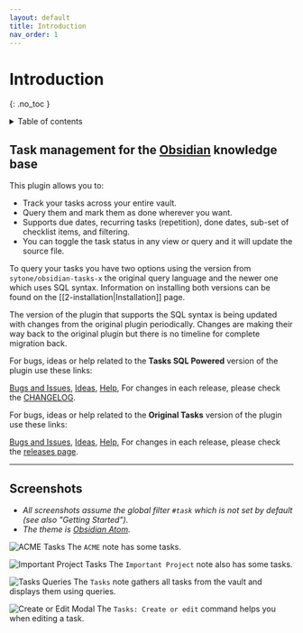 ```yaml
---
layout: default
title: Introduction
nav_order: 1
---
```


# Introduction

{: .no_toc }

<details markdown="block">
  <summary>
    Table of contents
  </summary>
  {: .text-delta }
1. TOC
{:toc}
</details>

## Task management for the [Obsidian](https://obsidian.md/) knowledge base

This plugin allows you to:

- Track your tasks across your entire vault.
- Query them and mark them as done wherever you want.
- Supports due dates, recurring tasks (repetition), done dates, sub-set of checklist items, and filtering.
- You can toggle the task status in any view or query and it will update the source file.

To query your tasks you have two options using the version from `sytone/obsidian-tasks-x` the original query language and the newer one which uses SQL syntax. Information on installing both versions can be found on the [[2-installation|Installation]] page.

The version of the plugin that supports the SQL syntax is being updated with changes from the original plugin periodically. Changes are making their way back to the original plugin but there is no timeline for complete migration back.

For bugs, ideas or help related to the **Tasks SQL Powered** version of the plugin use these links:

[Bugs and Issues](https://github.com/sytone/obsidian-tasks-x/issues), [Ideas](https://github.com/sytone/obsidian-tasks-x/discussions/categories/ideas), [Help](https://github.com/sytone/obsidian-tasks-x/discussions/categories/q-a), For changes in each release, please check the [CHANGELOG](https://github.com/sytone/obsidian-tasks-x/blob/main-tasks-sql/CHANGELOG.md).

For bugs, ideas or help related to the **Original Tasks** version of the plugin use these links:

[Bugs and Issues](https://github.com/obsidian-tasks-group/obsidian-tasks/issues), [Ideas](https://github.com/obsidian-tasks-group/obsidian-tasks/discussions/categories/ideas), [Help](https://github.com/obsidian-tasks-group/obsidian-tasks/discussions/categories/q-a), For changes in each release, please check the [releases page](https://github.com/obsidian-tasks-group/obsidian-tasks/releases).

---

## Screenshots

- *All screenshots assume the global filter `#task` which is not set by default (see also "Getting Started").*
- *The theme is [Obsidian Atom](https://github.com/kognise/obsidian-atom).*

![ACME Tasks](https://github.com/sytone/obsidian-tasks-x/raw/main-tasks-sql/docs/screenshots/acme.png)
The `ACME` note has some tasks.

![Important Project Tasks](https://github.com/sytone/obsidian-tasks-x/raw/main-tasks-sql/docs/screenshots/important_project.png)
The `Important Project` note also has some tasks.

![Tasks Queries](https://github.com/sytone/obsidian-tasks-x/raw/main-tasks-sql/docs/screenshots/tasks_queries.png)
The `Tasks` note gathers all tasks from the vault and displays them using queries.

![Create or Edit Modal](https://github.com/sytone/obsidian-tasks-x/raw/main-tasks-sql/docs/screenshots/modal.png)
The `Tasks: Create or edit` command helps you when editing a task.
